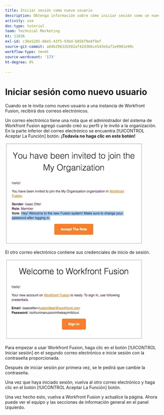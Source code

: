 ```yaml
---
title: Iniciar sesión como nuevo usuario
description: Obtenga información sobre cómo iniciar sesión como un nuevo usuario.
activity: use
doc-type: tutorial
team: Technical Marketing
kt: 11036
exl-id: c36e5285-88e5-43f5-93bd-b05bf9e8f9ef
source-git-commit: a64b29632b502af42d366ce543e5a71e9901e99c
workflow-type: tm+mt
source-wordcount: '173'
ht-degree: 0%

---
```


# Iniciar sesión como nuevo usuario

Cuando se le invita como nuevo usuario a una instancia de Workfront Fusion, recibirá dos correos electrónicos.

Un correo electrónico tiene una nota que el administrador del sistema de Workfront Fusion agregó cuando creó su perfil y le invitó a la organización. En la parte inferior del correo electrónico se encuentra [!UICONTROL Aceptar La Función] botón. **¡Todavía no haga clic en este botón!**

![Una imagen de la invitación por correo electrónico](assets/new-user-1.png)

El otro correo electrónico contiene sus credenciales de inicio de sesión.

![Una imagen de la invitación por correo electrónico](assets/new-user-2.png)

Para empezar a usar Workfront Fusion, haga clic en el botón [!UICONTROL Iniciar sesión] en el segundo correo electrónico e inicie sesión con la contraseña proporcionada.

Después de iniciar sesión por primera vez, se le pedirá que cambie la contraseña.

Una vez que haya iniciado sesión, vuelva al otro correo electrónico y haga clic en el botón [!UICONTROL Aceptar La Función] botón.

Una vez hecho esto, vuelva a Workfront Fusion y actualice la página. Ahora puede ver el equipo y las secciones de información general en el panel izquierdo.
